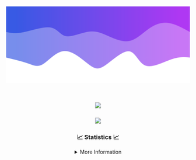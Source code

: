 ![Header](./IMG_4001.png)
<div align="center">

<h1 align="center">
  <a href="https://git.io/typing-svg">
    <img src="https://readme-typing-svg.herokuapp.com/?lines=Welcome+to+my+profile!+👋;JavaScript+developer.;&center=true&size=25">
  </a>
</h1>

<p align="center">
  <img src="https://lanyard.cnrad.dev/api/624702585596805130" />
</p>

### 📈 Statistics 📈
<details>
    <summary>More Information</summary>
    <br/>

<!--START_SECTION:waka-->
![Code Time](http://img.shields.io/badge/Code%20Time-73%20hrs%2021%20mins-blue)

![Profile Views](http://img.shields.io/badge/Profile%20Views-0-blue)

**🐱 My GitHub Data** 

> 📦 2.0 kB Used in GitHub's Storage 
 > 
> 🏆 3 Contributions in the Year 2024
 > 
> 🚫 Not Opted to Hire
 > 
> 📜 5 Public Repositories 
 > 
> 🔑 1 Private Repositories 
 > 
**I'm an Early 🐤** 

```text
🌞 Morning                115 commits         ███░░░░░░░░░░░░░░░░░░░░░░   13.34 % 
🌆 Daytime                347 commits         ██████████░░░░░░░░░░░░░░░   40.26 % 
🌃 Evening                357 commits         ██████████░░░░░░░░░░░░░░░   41.42 % 
🌙 Night                  43 commits          █░░░░░░░░░░░░░░░░░░░░░░░░   04.99 % 
```
📅 **I'm Most Productive on Wednesday** 

```text
Monday                   103 commits         ███░░░░░░░░░░░░░░░░░░░░░░   11.95 % 
Tuesday                  125 commits         ████░░░░░░░░░░░░░░░░░░░░░   14.50 % 
Wednesday                162 commits         █████░░░░░░░░░░░░░░░░░░░░   18.79 % 
Thursday                 145 commits         ████░░░░░░░░░░░░░░░░░░░░░   16.82 % 
Friday                   121 commits         ████░░░░░░░░░░░░░░░░░░░░░   14.04 % 
Saturday                 82 commits          ██░░░░░░░░░░░░░░░░░░░░░░░   09.51 % 
Sunday                   124 commits         ████░░░░░░░░░░░░░░░░░░░░░   14.39 % 
```


📊 **This Week I Spent My Time On** 

```text
🕑︎ Time Zone: America/New_York

💬 Programming Languages: 
Java                     6 hrs 8 mins        ████████████████████████░   96.84 % 
XML                      6 mins              ░░░░░░░░░░░░░░░░░░░░░░░░░   01.62 % 
GitIgnore file           4 mins              ░░░░░░░░░░░░░░░░░░░░░░░░░   01.15 % 
Kotlin                   1 min               ░░░░░░░░░░░░░░░░░░░░░░░░░   00.35 % 
IDEA_MODULE              0 secs              ░░░░░░░░░░░░░░░░░░░░░░░░░   00.04 % 

🔥 Editors: 
IntelliJ                 6 hrs 20 mins       █████████████████████████   100.00 % 

🐱‍💻 Projects: 
HCTeams                  4 hrs 18 mins       █████████████████░░░░░░░░   67.83 % 
SacredRIPOrganizationNEW 1 hr 8 mins         █████░░░░░░░░░░░░░░░░░░░░   18.05 % 
Mercury                  18 mins             █░░░░░░░░░░░░░░░░░░░░░░░░   04.94 % 
Oxygen-master            11 mins             █░░░░░░░░░░░░░░░░░░░░░░░░   03.15 % 
Unknown Project          10 mins             █░░░░░░░░░░░░░░░░░░░░░░░░   02.80 % 

💻 Operating System: 
Windows                  6 hrs 20 mins       █████████████████████████   100.00 % 
```

**I Mostly Code in Java** 

```text
Java                     20 repos            ██████████████████████░░░   86.96 % 
JavaScript               2 repos             ██░░░░░░░░░░░░░░░░░░░░░░░   08.70 % 
C++                      1 repo              █░░░░░░░░░░░░░░░░░░░░░░░░   04.35 % 
```



**Timeline**

![Lines of Code chart](https://raw.githubusercontent.com/DevDipin/DevDipin/main/assets/bar_graph.png)


 Last Updated on 13/02/2024 15:08:48 UTC
<!--END_SECTION:waka-->

![Footer](./IMG_4002.png)